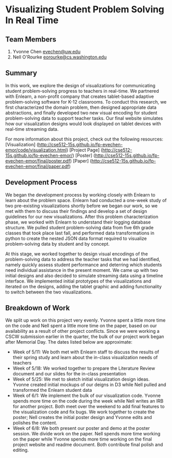 Visualizing Student Problem Solving In Real Time
===============

## Team Members

1. Yvonne Chen evechen@uw.edu
2. Nell O'Rourke eorourke@cs.washington.edu

## Summary

In this work, we explore the design of visualizations for communicating student problem-solving progress to teachers in real-time. We partnered with Enlearn, a non-profit company that creates tablet-based adaptive problem-solving software for K-12 classrooms. To conduct this research, we first characterized the domain problem, then designed appropriate data abstractions, and finally developed two new visual encoding for student problem-solving data to support teacher tasks. Our final website simulates how our visualization designs would look displayed on tablet devices with real-time streaming data.

For more information about this project, check out the following resources:
[Visualization] (http://cse512-15s.github.io/fp-evechen-emor/code/visualization.html)
[Project Page] (http://cse512-15s.github.io/fp-evechen-emor/)
[Poster] (http://cse512-15s.github.io/fp-evechen-emor/final/poster.pdf)
[Paper] (http://cse512-15s.github.io/fp-evechen-emor/final/paper.pdf)


## Development Process

We began the development process by working closely with Enlearn to learn about the problem space. Enlearn had conducted a one-week study of two pre-existing visualizations shortly before we began our work, so we met with them to discuss their findings and develop a set of design guidelines for our new visualizations. After this problem characterization phase, we worked with Enlearn to understand their logging database structure. We pulled student problem-solving data from five 6th grade classes that took place last fall, and performed data transformations in python to create the nested JSON data format required to visualize problem-solving data by student and by concept.

At this stage, we worked together to design visual encodings of the problem-solving data to address the teacher tasks that we had identified, namely quickly assess student performance and deterring which students need individual assistance in the present moment. We came up with two initial designs and also decided to simulate streaming data using a timeline interface. We implemented initial prototypes of the visualizations and iterated on the designs, adding the tablet graphic and adding functionality to switch between the two visualizations.


## Breakdown of Work

We split up work on this project very evenly. Yvonne spent a little more time on the code and Nell spent a little more time on the paper, based on our availability as a result of other project conflicts. Since we were working a CSCW submission earlier in the quarter, the bulk of our project work began after Memorial Day. The dates listed below are approximate:

- Week of 5/11: We both met with Enlearn staff to discuss the results of their spring study and learn about the in-class visualization needs of teachers
- Week of 5/18: We worked together to prepare the Literature Review document and our slides for the in-class presentation
- Week of 5/25: We met to sketch initial visualization design ideas. Yvonne created initial mockups of our deigns in D3 while Nell pulled and transformed the Enlearn student data
- Week of 6/1: We implement the bulk of our visualization code. Yvonne spends more time on the code during the week while Nell writes an IRB for another project.  Both meet over the weekend to add final features to the visualization code and fix bugs. We work together to create the poster; Nell creates the initial poster design and Yvonne edits and polishes the content.
- Week of 6/8: We both present our poster and demo at the poster session. We divide work on the paper. Nell spends more time working on the paper while Yvonne spends more time working on the final project website and readme document. Both contribute final polish and editing.